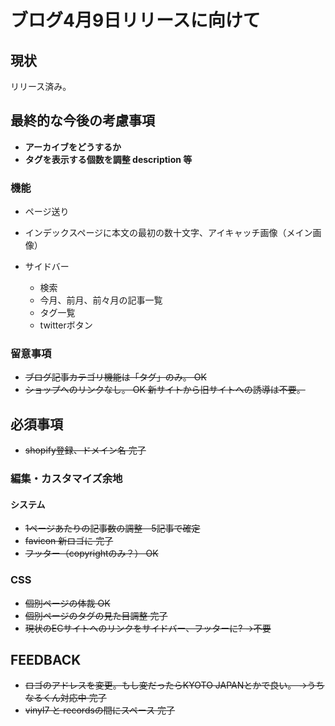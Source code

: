 # ブログ4月9日リリースに向けて



## 現状

リリース済み。

## 最終的な今後の考慮事項

- **アーカイブをどうするか**
- **タグを表示する個数を調整 description 等**



### 機能

- ページ送り
- インデックスページに本文の最初の数十文字、アイキャッチ画像（メイン画像）

- サイドバー

  - 検索
  - 今月、前月、前々月の記事一覧
  - タグ一覧
  - twitterボタン

  

###  留意事項

- ~~ブログ記事カテゴリ機能は「タグ」のみ。 OK~~
- ~~ショップへのリンクなし。 OK 新サイトから旧サイトへの誘導は不要。~~



## 必須事項

- ~~shopify登録、ドメイン名 完了~~



### 編集・カスタマイズ余地

#### システム

- ~~1ページあたりの記事数の調整　5記事で確定~~
- ~~favicon 新ロゴに 完了~~
- ~~フッター（copyrightのみ？） OK~~

### CSS

- ~~個別ページの体裁 OK~~
- ~~個別ページのタグの見た目調整 完了~~
- ~~現状のECサイトへのリンクをサイドバー、フッターに? →不要~~





## FEEDBACK

- ~~ロゴのアドレスを変更。もし変だったらKYOTO JAPANとかで良い。 →うちなるくん対応中 完了~~
- ~~vinyl7 と recordsの間にスペース 完了~~